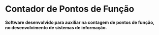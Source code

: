 # Contador de Pontos de Função

**Software desenvolvido para auxiliar na contagem de pontos de função, no desenvolvimento de sistemas de informação.**

